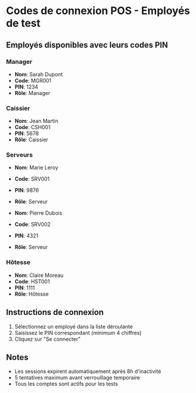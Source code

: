 # Codes de connexion POS - Employés de test

## Employés disponibles avec leurs codes PIN

### Manager
- **Nom**: Sarah Dupont
- **Code**: MGR001  
- **PIN**: 1234
- **Rôle**: Manager

### Caissier
- **Nom**: Jean Martin
- **Code**: CSH001
- **PIN**: 5678
- **Rôle**: Caissier

### Serveurs
- **Nom**: Marie Leroy
- **Code**: SRV001
- **PIN**: 9876
- **Rôle**: Serveur

- **Nom**: Pierre Dubois
- **Code**: SRV002
- **PIN**: 4321
- **Rôle**: Serveur

### Hôtesse
- **Nom**: Claire Moreau
- **Code**: HST001
- **PIN**: 1111
- **Rôle**: Hôtesse

## Instructions de connexion

1. Sélectionnez un employé dans la liste déroulante
2. Saisissez le PIN correspondant (minimum 4 chiffres)
3. Cliquez sur "Se connecter"

## Notes
- Les sessions expirent automatiquement après 8h d'inactivité
- 5 tentatives maximum avant verrouillage temporaire
- Tous les comptes sont actifs pour les tests